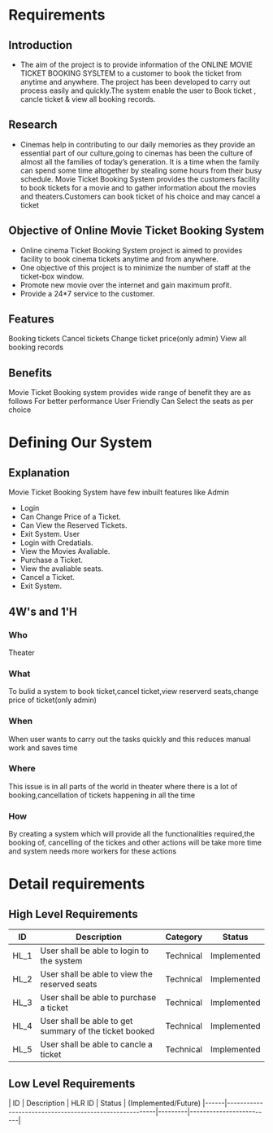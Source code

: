 # Requirements 
## Introduction
   * The aim of the project is to provide information of the ONLINE MOVIE TICKET BOOKING SYSLTEM to a customer to book the ticket from anytime and anywhere. The project has been developed to carry out process easily and quickly.The system enable the user to Book ticket , cancle ticket & view all booking records.  
   
## Research
  * Cinemas help in contributing to our daily memories as they provide an essential part of our culture,going to cinemas has been the culture of almost all the families of today’s generation. It is a time when the family can spend some time altogether by stealing some hours from their busy schedule. Movie Ticket Booking System provides the customers facility to book tickets for a movie and to gather information about the movies and theaters.Customers can book ticket of his choice and may cancel a ticket

## Objective of Online Movie Ticket Booking System
 * Online cinema Ticket Booking System project is aimed to provides facility to book cinema tickets anytime and from anywhere.
 * One objective of this project is to minimize the number of staff at the ticket-box window.
 * Promote new movie over the internet and gain maximum profit.
 * Provide a 24*7 service to the customer.
 
 ## Features
  Booking tickets
  Cancel tickets
  Change ticket price(only admin)
  View all booking records
  
 ## Benefits
  Movie Ticket Booking system provides wide range of benefit they are as follows
  For better performance
  User Friendly
  Can Select the seats as per choice
  
 # Defining Our System
 ## Explanation
   Movie Ticket Booking System have few inbuilt features like Admin 
   * Login
   * Can Change Price of a Ticket. 
   * Can View the Reserved Tickets.
   * Exit System. User
   * Login with Credatials.
   * View the Movies Avaliable.
   * Purchase a Ticket.
   * View the avaliable seats.
   * Cancel a Ticket. 
   * Exit System.

## 4W's and 1'H
### Who
  Theater
### What
  To bulid a system to book ticket,cancel ticket,view reserverd seats,change price of ticket(only admin)
### When
  When user wants to carry out the tasks quickly and this reduces manual work and saves time
### Where
  This issue is in all parts of the world in theater where there is a lot of booking,cancellation of tickets happening in all the time
### How
  By creating a system which will provide all the functionalities required,the booking of, cancelling of the tickes and other actions will be take more time and system needs more workers for these actions
  
  # Detail requirements
## High Level Requirements

| ID   |                           Description                  | Category  |   Status    |
|------|--------------------------------------------------------|-----------|-------------|
| HL_1 | User shall be able to login to the system              | Technical | Implemented |
| HL_2 | User shall be able to view the reserved seats          | Technical | Implemented |
| HL_3 | User shall be able to purchase a ticket                | Technical | Implemented |
| HL_4 | User shall be able to get summary of the ticket booked | Technical | Implemented |
| HL_5 | User shall be able to cancle a ticket                  | Technical | Implemented |


## Low Level Requirements 

| ID   |                           Description                  | HLR ID  |        Status           |
                                                                               (Implemented/Future)
|------|--------------------------------------------------------|---------|-------------------------|
